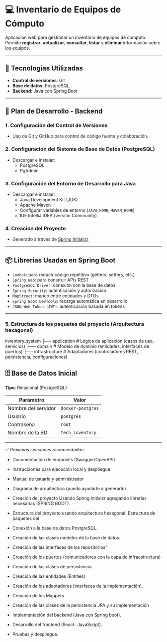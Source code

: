 # 💻 Inventario de Equipos de Cómputo

Aplicación web para gestionar un inventario de equipos de cómputo.  
Permite **registrar**, **actualizar**, **consultar**, **listar** y **eliminar** información sobre los equipos.

---

## 🚀 Tecnologías Utilizadas

- **Control de versiones**: Git
- **Base de datos**: PostgreSQL
- **Backend**: Java con Spring Boot

---

## 🧩 Plan de Desarrollo - Backend

### 1. Configuración del Control de Versiones

- Uso de Git y GitHub para control de código fuente y colaboración.

### 2. Configuración del Sistema de Base de Datos (PostgreSQL)

- Descargar e instalar:
  - PostgreSQL
  - PgAdmin

### 3. Configuración del Entorno de Desarrollo para Java

- Descargar e instalar:
  - Java Development Kit (JDK)
  - Apache Maven
  - Configurar variables de entorno (`JAVA_HOME`, `MAVEN_HOME`)
  - IDE IntelliJ IDEA (versión Community)

### 4. Creación del Proyecto

- Generado a través de [Spring Initializr](https://start.spring.io)

---

## 📦 Librerías Usadas en Spring Boot

- `Lombok`: para reducir código repetitivo (getters, setters, etc.)
- `Spring Web`: para construir APIs REST
- `PostgreSQL Driver`: conexión con la base de datos
- `Spring Security`: autenticación y autorización
- `MapStruct`: mapeo entre entidades y DTOs
- `Spring Boot DevTools`: recarga automática en desarrollo
- `JSON Web Token (JWT)`: autenticación basada en tokens

---

### 5. Estructura de los paquetes del proyecto (Arquitectura hexagonal) 
 
inventory_system
├── application         # Lógica de aplicación (casos de uso, servicios)
├── domain              # Modelo de dominio (entidades, interfaces de puertos)
├── infrastructure      # Adaptadores (controladores REST, persistencia, configuraciones)



## 🗄️ Base de Datos Inicial

**Tipo**: Relacional (PostgreSQL)

| Parámetro              | Valor              |
|------------------------|--------------------|
| Nombre del servidor    | `docker-postgres`  |
| Usuario                | `postgres`         |
| Contraseña             | `root`             |
| Nombre de la BD        | `tech_inventory`   |

---

✅ *Próximas secciones recomendadas:*
- Documentación de endpoints (Swagger/OpenAPI)
- Instrucciones para ejecución local y despliegue
- Manual de usuario y administrador
- Diagrama de arquitectura (puedo ayudarte a generarlo)


 
 - Creación del proyecto Usando Spring Initialzr agregando librerias necesarias (SPRING BOOT).
 - Estructura del proyecto usando arquitectura hexagonal.
   Estructura de paquetes del  
 - Conexión a la base de datos PostgreSQL.
 - Creación de las clases modelos de la base de datos.
 - Creación de las interfaces de los repositorios"
 - Creación de los puertos (comunicadores con la capa de infraestructura)
 - Creación de las clases de persistencia.
 - Creación de las entidades (Entities)
 - Creación de los adaptadores (interfaces de la implementación). 
 - Creación de los Mappers
 - Creación de las clases de la persistencia JPA y su implementación 
 - Implementación del backend (Java con Spring boot).
 - Desarrollo del frontend  (React- JavaScript).
 - Pruebas y despliegue. 
